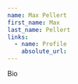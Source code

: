 ```yaml
---
name: Max Pellert
first_name: Max
last_name: Pellert
links:
  - name: Profile
    absolute_url: 
---
```


Bio

